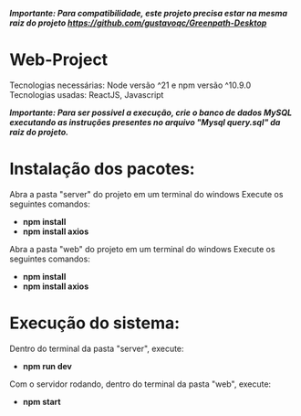 ***Importante: Para compatibilidade, este projeto precisa estar na mesma raiz do projeto https://github.com/gustavoqc/Greenpath-Desktop***

# Web-Project

Tecnologias necessárias: Node versão ^21 e npm versão ^10.9.0
Tecnologias usadas: ReactJS, Javascript

***Importante: Para ser possivel a execução, crie o banco de dados MySQL executando as instruções presentes no arquivo "Mysql query.sql" da raiz do projeto.***

# Instalação dos pacotes:
Abra a pasta "server" do projeto em um terminal do windows
Execute os seguintes comandos:
  - **npm install**
  - **npm install axios**

Abra a pasta "web" do projeto em um terminal do windows
Execute os seguintes comandos:
  - **npm install**
  - **npm install axios**

# Execução do sistema:
Dentro do terminal da pasta "server", execute:
  - **npm run dev**

Com o servidor rodando, dentro do terminal da pasta "web", execute:
  - **npm start**
